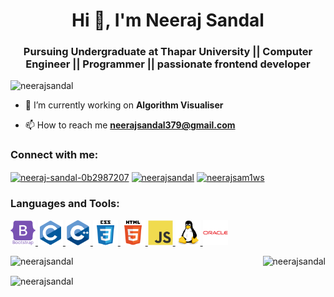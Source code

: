<h1 align="center">Hi 👋, I'm Neeraj Sandal</h1>
<h3 align="center">Pursuing Undergraduate at Thapar University || Computer Engineer || Programmer ||  passionate frontend developer </h3>

<p align="left"> <img src="https://t4.ftcdn.net/jpg/03/13/40/45/360_F_313404541_e9YZ3pht6oEEkMXuhxTboqXA2B2ShNnC.jpg" alt="neerajsandal" /> </p>

- 🔭 I’m currently working on **Algorithm Visualiser**

- 📫 How to reach me **neerajsandal379@gmail.com**

<h3 align="left">Connect with me:</h3>
<p align="left">
<a href="https://linkedin.com/in/neeraj-sandal-0b2987207" target="blank"><img align="center" src="https://raw.githubusercontent.com/rahuldkjain/github-profile-readme-generator/master/src/images/icons/Social/linked-in-alt.svg" alt="neeraj-sandal-0b2987207" height="30" width="40" /></a>
<a href="https://www.leetcode.com/neerajsandal" target="blank"><img align="center" src="https://raw.githubusercontent.com/rahuldkjain/github-profile-readme-generator/master/src/images/icons/Social/leet-code.svg" alt="neerajsandal" height="30" width="40" /></a>
<a href="https://auth.geeksforgeeks.org/user/neerajsam1ws" target="blank"><img align="center" src="https://raw.githubusercontent.com/rahuldkjain/github-profile-readme-generator/master/src/images/icons/Social/geeks-for-geeks.svg" alt="neerajsam1ws" height="30" width="40" /></a>
</p>

<h3 align="left">Languages and Tools:</h3>
<p align="left"> <a href="https://getbootstrap.com" target="_blank" rel="noreferrer"> <img src="https://raw.githubusercontent.com/devicons/devicon/master/icons/bootstrap/bootstrap-plain-wordmark.svg" alt="bootstrap" width="40" height="40"/> </a> <a href="https://www.cprogramming.com/" target="_blank" rel="noreferrer"> <img src="https://raw.githubusercontent.com/devicons/devicon/master/icons/c/c-original.svg" alt="c" width="40" height="40"/> </a> <a href="https://www.w3schools.com/cpp/" target="_blank" rel="noreferrer"> <img src="https://raw.githubusercontent.com/devicons/devicon/master/icons/cplusplus/cplusplus-original.svg" alt="cplusplus" width="40" height="40"/> </a> <a href="https://www.w3schools.com/css/" target="_blank" rel="noreferrer"> <img src="https://raw.githubusercontent.com/devicons/devicon/master/icons/css3/css3-original-wordmark.svg" alt="css3" width="40" height="40"/> </a> <a href="https://www.w3.org/html/" target="_blank" rel="noreferrer"> <img src="https://raw.githubusercontent.com/devicons/devicon/master/icons/html5/html5-original-wordmark.svg" alt="html5" width="40" height="40"/> </a> <a href="https://developer.mozilla.org/en-US/docs/Web/JavaScript" target="_blank" rel="noreferrer"> <img src="https://raw.githubusercontent.com/devicons/devicon/master/icons/javascript/javascript-original.svg" alt="javascript" width="40" height="40"/> </a> <a href="https://www.linux.org/" target="_blank" rel="noreferrer"> <img src="https://raw.githubusercontent.com/devicons/devicon/master/icons/linux/linux-original.svg" alt="linux" width="40" height="40"/> </a> <a href="https://www.oracle.com/" target="_blank" rel="noreferrer"> <img src="https://raw.githubusercontent.com/devicons/devicon/master/icons/oracle/oracle-original.svg" alt="oracle" width="40" height="40"/> </a> </p>

<p><img align="left" src="https://github-readme-stats.vercel.app/api/top-langs?username=neerajsandal&show_icons=true&locale=en&layout=compact" alt="neerajsandal" /></p>

<p style="margin-top : 5px" >&nbsp;<img align="right" src="https://github-readme-stats.vercel.app/api?username=neerajsandal&show_icons=true&locale=en" alt="neerajsandal" /></p>

<p style="margin-top: 5px;" ><img align="center" src="https://github-readme-streak-stats.herokuapp.com/?user=neerajsandal&" alt="neerajsandal" /></p>


